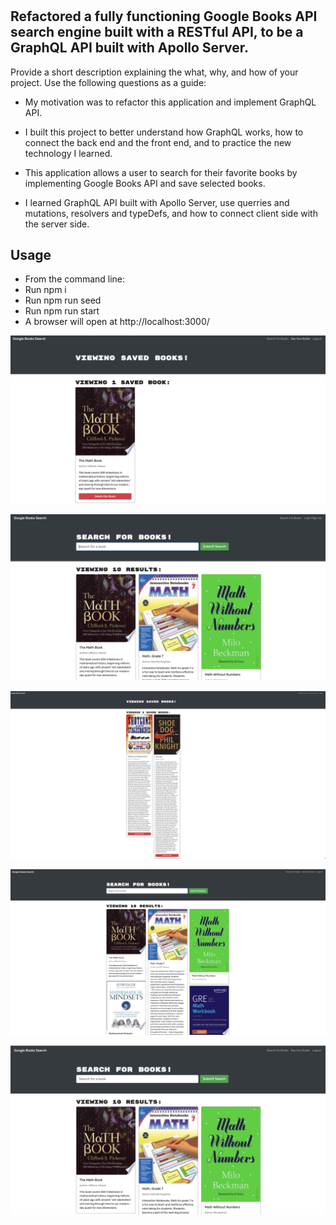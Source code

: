 # <The-new-library>

## Refactored a fully functioning Google Books API search engine built with a RESTful API, to be a GraphQL API built with Apollo Server.

Provide a short description explaining the what, why, and how of your project. Use the following questions as a guide:

- My motivation was to refactor this application and implement GraphQL API. 

- I built this project to better understand how GraphQL works, how to connect the back end and the front end, and to practice the new technology I learned. 

- This application allows a user to search for their favorite books by implementing Google Books API and save selected books.

- I learned GraphQL API built with Apollo Server, use querries and mutations, resolvers and typeDefs, and how to connect client side with the server side.

## Usage 

- From the command line:
- Run npm i
- Run npm run seed
- Run npm run start
- A browser will open at http://localhost:3000/


![alt schreenshot](./client/public/images/Screen%20Shot%202023-02-03%20at%209.13.03%20AM.png)

![alt schreenshot](./client/public/images/Screen%20Shot%202023-02-03%20at%209.10.27%20AM.png)

![alt schreenshot](./client/public/images/Screen%20Shot%202023-02-03%20at%209.48.29%20AM.png)

![alt schreenshot](./client/public/images/Screen%20Shot%202023-02-03%20at%209.06.25%20AM.png)

![alt schreenshot](./client/public/images/Screen%20Shot%202023-02-03%20at%209.06.35%20AM.png)



